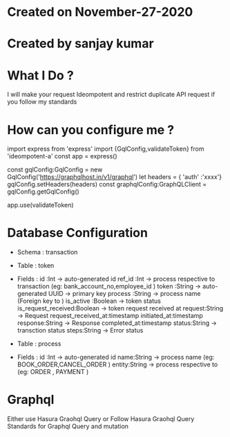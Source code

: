 # Created on November-27-2020
# Created by sanjay kumar

# What I Do ?
  I will make your request Ideompotent and restrict duplicate API request if you follow my standards

# How can you configure me ?

import express from 'express'
import {GqlConfig,validateToken} from 'ideompotent-a'
const app = express()

const gqlConfig:GqlConfig = new GqlConfig('https://graphqlhost.in/v1/graphql')
let headers = { 'auth' :'xxxx'}
gqlConfig.setHeaders(headers)
const graphqlConfig:GraphQLClient  = gqlConfig.getGqlConfig()

app.use(validateToken)


# Database Configuration
* Schema :  transaction
* Table : token
* Fields :
    id :Int                     -> auto-generated id
    ref_id :Int                 -> process respective to transaction (eg: bank_account_no,employee_id  )
    token :String               -> auto-generated UUID -> primary key
    process :String             -> process name (Foreign key to )
    is_active :Boolean          -> token status
    is_request_received:Boolean -> token request received at
    request:String              -> Request
    request_received_at:timestamp
    initiated_at:timestamp
    response:String             -> Response
    completed_at:timestamp
    status:String               -> transction status
    steps:String                -> Error status

* Table : process
* Fields :
    id :Int                     -> auto-generated id
    name:String                 -> process name (eg: BOOK_ORDER,CANCEL_ORDER )
    entity:String               -> process respective to (eg: ORDER , PAYMENT )
   
# Graphql
 Either use Hasura Graohql Query  or Follow Hasura Graohql Query Standards for Graphql Query and mutation


